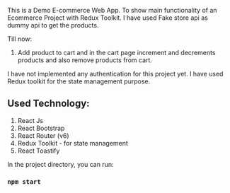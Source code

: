 This is a Demo E-commerce Web App. To show main functionality of an Ecommerce Project with Redux Toolkit. I have used Fake store api as dummy api to get the products.

Till now:

1. Add product to cart and in the cart page increment and decrements products and also remove products from cart.

I have not implemented any authentication for this project yet. I have used Redux toolkit for the state management purpose.

## Used Technology:

1. React Js
2. React Bootstrap
3. React Router (v6)
4. Redux Toolkit - for state management
5. React Toastify

In the project directory, you can run:

### `npm start`
